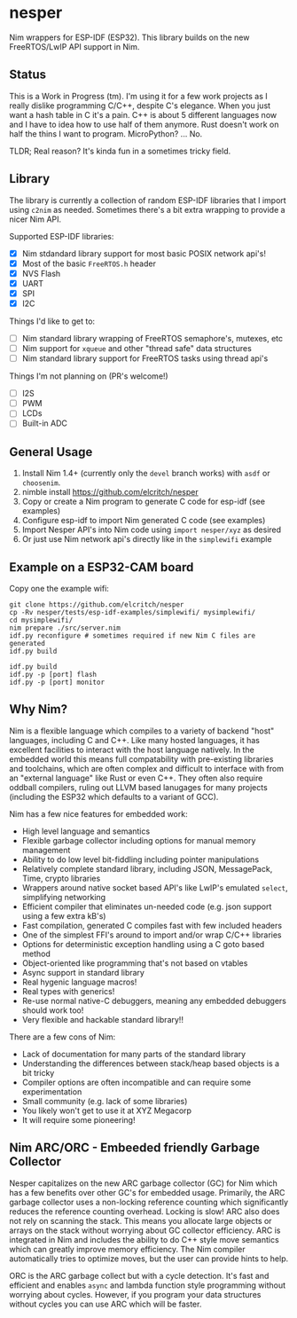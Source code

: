 # nesper

Nim wrappers for ESP-IDF (ESP32). This library builds on the new FreeRTOS/LwIP API support in Nim. 

## Status

This is a Work in Progress (tm). I'm using it for a few work projects as I really dislike programming C/C++, despite C's elegance. When you just want a hash table in C it's a pain. C++ is about 5 different languages now and I have to idea how to use half of them anymore. Rust doesn't work on half the thins I want to program. MicroPython? ... No. 

TLDR; Real reason? It's kinda fun in a sometimes tricky field. 

## Library

The library is currently a collection of random ESP-IDF libraries that I import using `c2nim` as needed. Sometimes there's a bit extra wrapping to provide a nicer Nim API. 

Supported ESP-IDF libraries: 

- [x] Nim stdandard library support for most basic POSIX network api's!
- [x] Most of the basic `FreeRTOS.h` header 
- [x] NVS Flash
- [x] UART 
- [x] SPI
- [x] I2C 

Things I'd like to get to:

- [ ] Nim standard library wrapping of FreeRTOS semaphore's, mutexes, etc
- [ ] Nim support for `xqueue` and other "thread safe" data structures
- [ ] Nim standard library support for FreeRTOS tasks using thread api's

Things I'm not planning on (PR's welcome!)

- [ ] I2S 
- [ ] PWM 
- [ ] LCDs 
- [ ] Built-in ADC 

## General Usage

1. Install Nim 1.4+ (currently only the `devel` branch works) with `asdf` or `choosenim`.
2. nimble install https://github.com/elcritch/nesper
3. Copy or create a Nim program to generate C code for esp-idf (see examples)
4. Configure esp-idf to import Nim generated C code (see examples)
5. Import Nesper API's into Nim code using `import nesper/xyz` as desired
6. Or just use Nim network api's directly like in the `simplewifi` example 


## Example on a ESP32-CAM board

Copy one the example wifi:

```shell
git clone https://github.com/elcritch/nesper
cp -Rv nesper/tests/esp-idf-examples/simplewifi/ mysimplewifi/
cd mysimplewifi/
nim prepare ./src/server.nim
idf.py reconfigure # sometimes required if new Nim C files are generated
idf.py build
```

```shell
idf.py build
idf.py -p [port] flash
idf.py -p [port] monitor
```

## Why Nim?

Nim is a flexible language which compiles to a variety of backend "host" languages, including C and C++. Like many hosted languages, it has excellent facilities to interact with the host language natively. In the embedded world this means full compatability with pre-existing libraries and toolchains, which are often complex and difficult to interface with from an "external language" like Rust or even C++. They often also require oddball compilers, ruling out LLVM based lanugages for many projects (including the ESP32 which defaults to a variant of GCC).  

Nim has a few nice features for embedded work: 

- High level language and semantics
- Flexible garbage collector including options for manual memory management
- Ability to do low level bit-fiddling including pointer manipulations
- Relatively complete standard library, including JSON, MessagePack, Time, crypto libraries
- Wrappers around native socket based API's like LwIP's emulated `select`, simplifying networking
- Efficient compiler that eliminates un-needed code (e.g. json support using a few extra kB's)
- Fast compilation, generated C compiles fast with few included headers
- One of the simplest FFI's around to import and/or wrap C/C++ libraries
- Options for deterministic exception handling using a C goto based method
- Object-oriented like programming that's not based on vtables 
- Async support in standard library
- Real hygenic language macros!
- Real types with generics!
- Re-use normal native-C debuggers, meaning any embedded debuggers should work too!
- Very flexible and hackable standard library!!

There are a few cons of Nim: 

- Lack of documentation for many parts of the standard library
- Understanding the differences between stack/heap based objects is a bit tricky
- Compiler options are often incompatible and can require some experimentation
- Small community (e.g. lack of some libraries)
- You likely won't get to use it at XYZ Megacorp 
- It will require some pioneering!

## Nim ARC/ORC - Embeeded friendly Garbage Collector

Nesper capitalizes on the new ARC garbage collector (GC) for Nim which has a few benefits over other GC's for embedded usage. Primarily, the ARC garbage collector uses a non-locking reference counting which significantly reduces the reference counting overhead. Locking is slow! ARC also does not rely on scanning the stack. This means you allocate large objects or arrays on the stack without worrying about GC collector efficiency. ARC is integrated in Nim and includes the ability to do C++ style move semantics which can greatly improve memory efficiency. The Nim compiler automatically tries to optimize moves, but the user can provide hints to help.   

ORC is the ARC garbage collect but with a cycle detection. It's fast and efficient and enables `async` and lambda function style programming without worrying about cycles. However, if you program your data structures without cycles you can use ARC which will be faster. 

